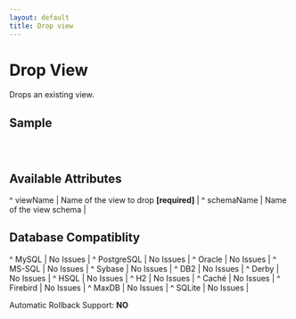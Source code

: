 ```yaml
---
layout: default
title: Drop view
---
```


# Drop View #

Drops an existing view.

## Sample ##

<code xml>
<dropView viewName="personView"/>
</code>

## Available Attributes ##

^ viewName  | Name of the view to drop **[required]**  | 
^ schemaName  | Name of the view schema  | 


## Database Compatiblity ##

^ MySQL  | No Issues  | 
^ PostgreSQL  | No Issues  | 
^ Oracle  | No Issues  | 
^ MS-SQL  | No Issues  | 
^ Sybase  | No Issues  | 
^ DB2  | No Issues  | 
^ Derby  | No Issues  | 
^ HSQL  | No Issues  | 
^ H2  | No Issues  | 
^ Caché  | No Issues  | 
^ Firebird  | No Issues  | 
^ MaxDB  | No Issues  | 
^ SQLite  | No Issues  |

Automatic Rollback Support: **NO**